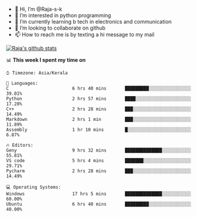 -  👋 Hi, I’m @Raja-s-k
- 👀 I’m interested in python programming
- 🌱 I’m currently learning b tech in electronics and communication
- 💞️ I’m looking to collaborate on github
- 📫 How to reach me is by texting a hi message to my mail



 
[![Raja's github stats](https://github-readme-stats.vercel.app/api?username=Raja-s-k&show_icons=true&theme=dracula&hide=["contribs","issues"])](https://github.com/Raja-s-k)





📊 **This week I spent my time on** 

```text
⌚︎ Timezone: Asia/Kerala

💬 Languages: 
C                        6 hrs 40 mins       █████████░░░░░░░░░░░░░░░░   39.01% 
Python                   2 hrs 57 mins       ████░░░░░░░░░░░░░░░░░░░░░   17.28% 
C++                      2 hrs 28 mins       ███░░░░░░░░░░░░░░░░░░░░░░   14.49% 
Markdown                 2 hrs 1 min         ███░░░░░░░░░░░░░░░░░░░░░░   11.89% 
Assembly                 1 hr 10 mins        █░░░░░░░░░░░░░░░░░░░░░░░░   6.87%

🔥 Editors: 
Geny                     9 hrs 32 mins       ██████████████░░░░░░░░░░░   55.81% 
VS code                  5 hrs 4 mins        ███████░░░░░░░░░░░░░░░░░░   29.71% 
Pycharm                  2 hrs 28 mins       ███░░░░░░░░░░░░░░░░░░░░░░   14.49%

💻 Operating Systems: 
Windows                  17 hrs 5 mins       ██████████████░░░░░░░░░░░   60.00% 
Ubuntu                   6 hrs 40 mins       █████████░░░░░░░░░░░░░░░░   40.00% 
```

<!---
Raja-s-k/Raja-s-k is a ✨ special ✨ repository because its `README.md` (this file) appears on your GitHub profile.
You can click the Preview link to take a look at your changes.
--->
